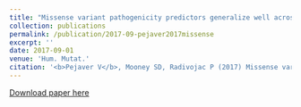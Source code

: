 ```yaml
---
title: "Missense variant pathogenicity predictors generalize well across a range of function-specific prediction challenges"
collection: publications
permalink: /publication/2017-09-pejaver2017missense
excerpt: ''
date: 2017-09-01
venue: 'Hum. Mutat.'
citation: '<b>Pejaver V</b>, Mooney SD, Radivojac P (2017) Missense variant pathogenicity predictors generalize well across a range of function-specific prediction challenges. <i>Hum. Mutat.</i> 38(9) 1092-1108.'
---
```

[Download paper here](http://vpejaver.github.io/files/2017-09-pejaver2017missense.pdf)


